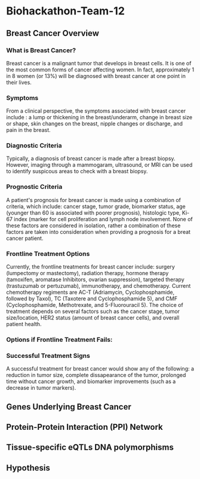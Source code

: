 # Biohackathon-Team-12

## Breast Cancer Overview
### What is Breast Cancer?
Breast cancer is a malignant tumor that develops in breast cells. It is one of the most common forms of cancer affecting women. In fact, approximately 1 in 8 women (or 13%) will be diagnosed with breast cancer at one point in their lives. 

### Symptoms
From a clinical perspective, the symptoms associated with breast cancer include : a lump or thickening in the breast/underarm, change in breast size or shape, skin changes on the breast, nipple changes or discharge, and pain in the breast. 

### Diagnostic Criteria
Typically, a diagnosis of breast cancer is made after a breast biopsy. However, imaging through a mammogaram, ultrasound, or MRI can be used to identify suspicous areas to check with a breast biopsy.

### Prognostic Criteria
A patient's prognosis for breast cancer is made using a combination of criteria, which include: cancer stage, tumor grade, biomarker status, age (younger than 60 is associated with poorer prognosis), histologic type, Ki-67 index (marker for cell proliferation and lymph node involvement. None of these factors are considered in isolation, rather a combination of these factors are taken into consideration when providing a prognosis for a breat cancer patient.

### Frontline Treatment Options
Currently, the frontline treatments for breast cancer include: surgery (lumpectomy or mastectomy), radiation therapy, hormone therapy (tamoxifen, aromatase Inhibitors, ovarian suppression), targeted therapy (trastuzumab or pertuzumab), immunotherapy, and chemotherapy. Current chemotherapy regiments are AC-T (Adriamycin, Cyclophosphamide, followed by Taxol), TC (Taxotere and Cyclophosphamide 5), and CMF (Cyclophosphamide, Methotrexate, and 5-Fluorouracil 5). The choice of treatment depends on several factors such as the cancer stage, tumor size/location, HER2 status (amount of breast cancer cells), and overall patient health.

### Options if Frontline Treatment Fails:



### Successful Treatment Signs
A successful treatment for breast cancer would show any of the following: a reduction in tumor size, complete dissapearance of the tumor, prolonged time without cancer growth, and biomarker improvements (such as a decrease in tumor markers).

## Genes Underlying Breast Cancer

## Protein-Protein Interaction (PPI) Network

## Tissue-specific eQTLs DNA polymorphisms

## Hypothesis
